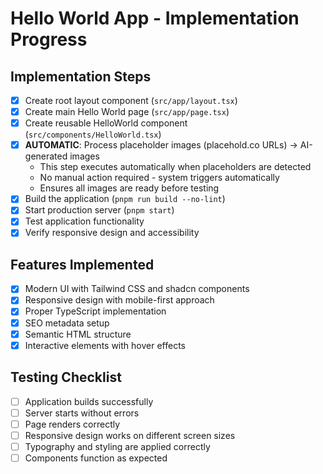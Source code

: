 # Hello World App - Implementation Progress

## Implementation Steps
- [x] Create root layout component (`src/app/layout.tsx`)
- [x] Create main Hello World page (`src/app/page.tsx`)
- [x] Create reusable HelloWorld component (`src/components/HelloWorld.tsx`)
- [x] **AUTOMATIC**: Process placeholder images (placehold.co URLs) → AI-generated images
  - This step executes automatically when placeholders are detected
  - No manual action required - system triggers automatically
  - Ensures all images are ready before testing
- [x] Build the application (`pnpm run build --no-lint`)
- [x] Start production server (`pnpm start`)
- [x] Test application functionality
- [x] Verify responsive design and accessibility

## Features Implemented
- [x] Modern UI with Tailwind CSS and shadcn components
- [x] Responsive design with mobile-first approach
- [x] Proper TypeScript implementation
- [x] SEO metadata setup
- [x] Semantic HTML structure
- [x] Interactive elements with hover effects

## Testing Checklist
- [ ] Application builds successfully
- [ ] Server starts without errors
- [ ] Page renders correctly
- [ ] Responsive design works on different screen sizes
- [ ] Typography and styling are applied correctly
- [ ] Components function as expected